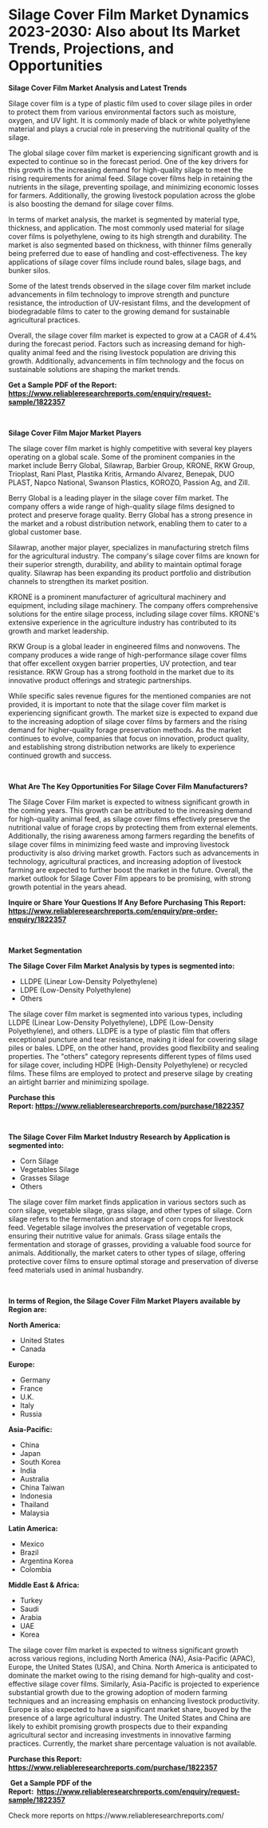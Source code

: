 <p><h1>Silage Cover Film Market Dynamics 2023-2030: Also about Its Market Trends, Projections, and Opportunities</h1></p><p><strong>Silage Cover Film Market Analysis and Latest Trends</strong></p>
<p><p>Silage cover film is a type of plastic film used to cover silage piles in order to protect them from various environmental factors such as moisture, oxygen, and UV light. It is commonly made of black or white polyethylene material and plays a crucial role in preserving the nutritional quality of the silage.</p><p>The global silage cover film market is experiencing significant growth and is expected to continue so in the forecast period. One of the key drivers for this growth is the increasing demand for high-quality silage to meet the rising requirements for animal feed. Silage cover films help in retaining the nutrients in the silage, preventing spoilage, and minimizing economic losses for farmers. Additionally, the growing livestock population across the globe is also boosting the demand for silage cover films.</p><p>In terms of market analysis, the market is segmented by material type, thickness, and application. The most commonly used material for silage cover films is polyethylene, owing to its high strength and durability. The market is also segmented based on thickness, with thinner films generally being preferred due to ease of handling and cost-effectiveness. The key applications of silage cover films include round bales, silage bags, and bunker silos.</p><p>Some of the latest trends observed in the silage cover film market include advancements in film technology to improve strength and puncture resistance, the introduction of UV-resistant films, and the development of biodegradable films to cater to the growing demand for sustainable agricultural practices.</p><p>Overall, the silage cover film market is expected to grow at a CAGR of 4.4% during the forecast period. Factors such as increasing demand for high-quality animal feed and the rising livestock population are driving this growth. Additionally, advancements in film technology and the focus on sustainable solutions are shaping the market trends.</p></p>
<p><strong>Get a Sample PDF of the Report:&nbsp; <a href="https://www.reliableresearchreports.com/enquiry/request-sample/1822357">https://www.reliableresearchreports.com/enquiry/request-sample/1822357</a></strong></p>
<p>&nbsp;</p>
<p><strong>Silage Cover Film Major Market Players</strong></p>
<p><p>The silage cover film market is highly competitive with several key players operating on a global scale. Some of the prominent companies in the market include Berry Global, Silawrap, Barbier Group, KRONE, RKW Group, Trioplast, Rani Plast, Plastika Kritis, Armando Alvarez, Benepak, DUO PLAST, Napco National, Swanson Plastics, KOROZO, Passion Ag, and Zill.</p><p>Berry Global is a leading player in the silage cover film market. The company offers a wide range of high-quality silage films designed to protect and preserve forage quality. Berry Global has a strong presence in the market and a robust distribution network, enabling them to cater to a global customer base.</p><p>Silawrap, another major player, specializes in manufacturing stretch films for the agricultural industry. The company's silage cover films are known for their superior strength, durability, and ability to maintain optimal forage quality. Silawrap has been expanding its product portfolio and distribution channels to strengthen its market position.</p><p>KRONE is a prominent manufacturer of agricultural machinery and equipment, including silage machinery. The company offers comprehensive solutions for the entire silage process, including silage cover films. KRONE's extensive experience in the agriculture industry has contributed to its growth and market leadership.</p><p>RKW Group is a global leader in engineered films and nonwovens. The company produces a wide range of high-performance silage cover films that offer excellent oxygen barrier properties, UV protection, and tear resistance. RKW Group has a strong foothold in the market due to its innovative product offerings and strategic partnerships.</p><p>While specific sales revenue figures for the mentioned companies are not provided, it is important to note that the silage cover film market is experiencing significant growth. The market size is expected to expand due to the increasing adoption of silage cover films by farmers and the rising demand for higher-quality forage preservation methods. As the market continues to evolve, companies that focus on innovation, product quality, and establishing strong distribution networks are likely to experience continued growth and success.</p></p>
<p>&nbsp;</p>
<p><strong>What Are The Key Opportunities For Silage Cover Film Manufacturers?</strong></p>
<p><p>The Silage Cover Film market is expected to witness significant growth in the coming years. This growth can be attributed to the increasing demand for high-quality animal feed, as silage cover films effectively preserve the nutritional value of forage crops by protecting them from external elements. Additionally, the rising awareness among farmers regarding the benefits of silage cover films in minimizing feed waste and improving livestock productivity is also driving market growth. Factors such as advancements in technology, agricultural practices, and increasing adoption of livestock farming are expected to further boost the market in the future. Overall, the market outlook for Silage Cover Film appears to be promising, with strong growth potential in the years ahead.</p></p>
<p><strong>Inquire or Share Your Questions If Any Before Purchasing This Report: <a href="https://www.reliableresearchreports.com/enquiry/pre-order-enquiry/1822357">https://www.reliableresearchreports.com/enquiry/pre-order-enquiry/1822357</a></strong></p>
<p>&nbsp;</p>
<p><strong>Market Segmentation</strong></p>
<p><strong>The Silage Cover Film Market Analysis by types is segmented into:</strong></p>
<p><ul><li>LLDPE (Linear Low-Density Polyethylene)</li><li>LDPE (Low-Density Polyethylene)</li><li>Others</li></ul></p>
<p><p>The silage cover film market is segmented into various types, including LLDPE (Linear Low-Density Polyethylene), LDPE (Low-Density Polyethylene), and others. LLDPE is a type of plastic film that offers exceptional puncture and tear resistance, making it ideal for covering silage piles or bales. LDPE, on the other hand, provides good flexibility and sealing properties. The "others" category represents different types of films used for silage cover, including HDPE (High-Density Polyethylene) or recycled films. These films are employed to protect and preserve silage by creating an airtight barrier and minimizing spoilage.</p></p>
<p><strong>Purchase this Report:&nbsp;<a href="https://www.reliableresearchreports.com/purchase/1822357">https://www.reliableresearchreports.com/purchase/1822357</a></strong></p>
<p>&nbsp;</p>
<p><strong>The Silage Cover Film Market Industry Research by Application is segmented into:</strong></p>
<p><ul><li>Corn Silage</li><li>Vegetables Silage</li><li>Grasses Silage</li><li>Others</li></ul></p>
<p><p>The silage cover film market finds application in various sectors such as corn silage, vegetable silage, grass silage, and other types of silage. Corn silage refers to the fermentation and storage of corn crops for livestock feed. Vegetable silage involves the preservation of vegetable crops, ensuring their nutritive value for animals. Grass silage entails the fermentation and storage of grasses, providing a valuable food source for animals. Additionally, the market caters to other types of silage, offering protective cover films to ensure optimal storage and preservation of diverse feed materials used in animal husbandry.</p></p>
<p>&nbsp;</p>
<p><strong>In terms of Region, the Silage Cover Film Market Players available by Region are:</strong></p>
<p>
    <p> <strong> North America: </strong>
        <ul>
            <li>United States</li>
            <li>Canada</li>
        </ul>
        </p> 
    <p> <strong> Europe: </strong>
        <ul>
            <li>Germany</li>
            <li>France</li>
            <li>U.K.</li>
            <li>Italy</li>
            <li>Russia</li>
        </ul>
        </p> 
    <p> <strong> Asia-Pacific: </strong>
        <ul>
            <li>China</li>
            <li>Japan</li>
            <li>South Korea</li>
            <li>India</li>
            <li>Australia</li>
            <li>China Taiwan</li>
            <li>Indonesia</li>
            <li>Thailand</li>
            <li>Malaysia</li>
        </ul>
        </p> 
    <p> <strong> Latin America: </strong>
        <ul>
            <li>Mexico</li>
            <li>Brazil</li>
            <li>Argentina Korea</li>
            <li>Colombia</li>
        </ul>
        </p> 
    <p> <strong> Middle East & Africa: </strong>
        <ul>
            <li>Turkey</li>
            <li>Saudi</li>
            <li>Arabia</li>
            <li>UAE</li>
            <li>Korea</li>
        </ul>
    </p>
    </p>
<p><p>The silage cover film market is expected to witness significant growth across various regions, including North America (NA), Asia-Pacific (APAC), Europe, the United States (USA), and China. North America is anticipated to dominate the market owing to the rising demand for high-quality and cost-effective silage cover films. Similarly, Asia-Pacific is projected to experience substantial growth due to the growing adoption of modern farming techniques and an increasing emphasis on enhancing livestock productivity. Europe is also expected to have a significant market share, buoyed by the presence of a large agricultural industry. The United States and China are likely to exhibit promising growth prospects due to their expanding agricultural sector and increasing investments in innovative farming practices. Currently, the market share percentage valuation is not available.</p></p>
<p><strong>Purchase this Report: <a href="https://www.reliableresearchreports.com/purchase/1822357">https://www.reliableresearchreports.com/purchase/1822357</a></strong></p>
<p>&nbsp;<strong>Get a Sample PDF of the Report:&nbsp;&nbsp;<a href="https://www.reliableresearchreports.com/enquiry/request-sample/1822357">https://www.reliableresearchreports.com/enquiry/request-sample/1822357</a></strong></p>
<p><strong></strong></p>
<p>Check more reports on https://www.reliableresearchreports.com/</p>